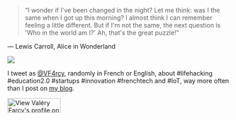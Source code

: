 
> “I wonder if I've been changed in the night? Let me think: was I the same when I got up this morning? I almost think I can remember feeling a little different. But if I'm not the same, the next question is 'Who in the world am I?' Ah, that's the great puzzle!”

― Lewis Carroll, Alice in Wonderland

![](https://pbs.twimg.com/profile_images/417572167010623488/DGIpQgTQ_bigger.png)

I tweet as [@VF4rcy](https://twitter.com/VF4rcy), randomly in French or English, about #lifehacking #education2.0 #startups #innovation #frenchtech and #IoT, way more often than I post on [my blog](www.farcy.me). 

<a href="http://fr.linkedin.com/in/vfarcy">
          <img src="https://static.licdn.com/scds/common/u/img/webpromo/btn_viewmy_120x33.png" width="120" height="33" border="0" alt="View Valéry Farcy's profile on LinkedIn"></a>
